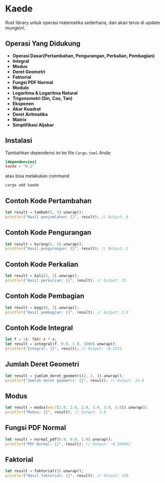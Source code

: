 # Kaede
Rust library untuk operasi matematika sederhana, dan akan terus di update mungkin!.

## Operasi Yang Didukung
- **Operasi Dasar(Pertambahan, Pengurangan, Perkalian, Pembagian)**
- **Integral**
- **Modus**
- **Deret Geometri**
- **Faktorial**
- **Fungsi PDF Normal**
- **Modulo**
- **Logaritma & Logaritma Natural**
- **Trigonometri (Sin, Cos, Tan)**
- **Eksponen**
- **Akar Kuadrat**
- **Deret Aritmatika**
- **Matrix**
- **Simplifikasi Aljabar**


## Instalasi
Tambahkan dependensi ini ke file `Cargo.toml` Anda:

```toml
[dependencies]
kaede = "0.1"
```
atau bisa melakukan command
```sh
cargo add kaede
```
## Contoh Kode Pertambahan
```rust
let result = tambah(5, 3).unwrap();
println!("Hasil penjumlahan: {}", result); // Output: 8
```
## Contoh Kode Pengurangan
```rust
let result = kurang(5, 3).unwrap();
println!("Hasil pengurangan: {}", result); // Output: 2
```
## Contoh Kode Perkalian
```rust
let result = kali(5, 3).unwrap();
println!("Hasil perkalian: {}", result); // Output: 15
```
## Contoh Kode Pembagian
```rust
let result = bagi(6, 3).unwrap();
println!("Hasil pembagian: {}", result); // Output: 2.0
```
## Contoh Kode Integral
```rust
let f = |x: f64| x * x;
let result = integral(f, 0.0, 1.0, 1000).unwrap();
println!("Integral: {}", result); // Output: ~0.3333
```
## Jumlah Deret Geometri
```rust
let result = jumlah_deret_geometri(2, 2, 3).unwrap();
println!("Jumlah deret geometri: {}", result); // Output: 14.0
```
## Modus
```rust
let result = modus(vec![1.0, 2.0, 2.0, 3.0, 3.0, 3.0]).unwrap();
println!("Modus: {}", result); // Output: 3.0
```
## Fungsi PDF Normal
```rust
let result = normal_pdf(0.0, 0.0, 1.0).unwrap();
println!("PDF Normal: {}", result); // Output: ~0.398942
```
## Faktorial
```rust
let result = faktorial(5).unwrap();
println!("Hasil faktorial: {}", result); // Output: 120
```